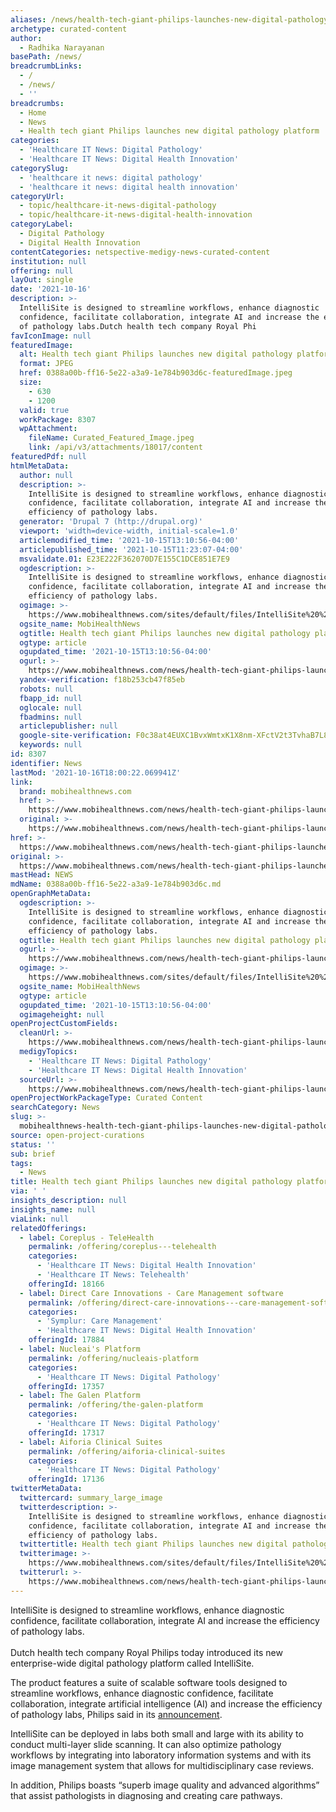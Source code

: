 ```yaml
---
aliases: /news/health-tech-giant-philips-launches-new-digital-pathology-platform
archetype: curated-content
author:
  - Radhika Narayanan
basePath: /news/
breadcrumbLinks:
  - /
  - /news/
  - ''
breadcrumbs:
  - Home
  - News
  - Health tech giant Philips launches new digital pathology platform
categories:
  - 'Healthcare IT News: Digital Pathology'
  - 'Healthcare IT News: Digital Health Innovation'
categorySlug:
  - 'healthcare it news: digital pathology'
  - 'healthcare it news: digital health innovation'
categoryUrl:
  - topic/healthcare-it-news-digital-pathology
  - topic/healthcare-it-news-digital-health-innovation
categoryLabel:
  - Digital Pathology
  - Digital Health Innovation
contentCategories: netspective-medigy-news-curated-content
institution: null
offering: null
layOut: single
date: '2021-10-16'
description: >-
  IntelliSite is designed to streamline workflows, enhance diagnostic
  confidence, facilitate collaboration, integrate AI and increase the efficiency
  of pathology labs.Dutch health tech company Royal Phi
favIconImage: null
featuredImage:
  alt: Health tech giant Philips launches new digital pathology platform
  format: JPEG
  href: 0388a00b-ff16-5e22-a3a9-1e784b903d6c-featuredImage.jpeg
  size:
    - 630
    - 1200
  valid: true
  workPackage: 8307
  wpAttachment:
    fileName: Curated_Featured_Image.jpeg
    link: /api/v3/attachments/18017/content
featuredPdf: null
htmlMetaData:
  author: null
  description: >-
    IntelliSite is designed to streamline workflows, enhance diagnostic
    confidence, facilitate collaboration, integrate AI and increase the
    efficiency of pathology labs.
  generator: 'Drupal 7 (http://drupal.org)'
  viewport: 'width=device-width, initial-scale=1.0'
  articlemodified_time: '2021-10-15T13:10:56-04:00'
  articlepublished_time: '2021-10-15T11:23:07-04:00'
  msvalidate.01: E23E222F362070D7E155C1DCE851E7E9
  ogdescription: >-
    IntelliSite is designed to streamline workflows, enhance diagnostic
    confidence, facilitate collaboration, integrate AI and increase the
    efficiency of pathology labs.
  ogimage: >-
    https://www.mobihealthnews.com/sites/default/files/IntelliSite%20%28Royal%20Phillips%29.jpeg
  ogsite_name: MobiHealthNews
  ogtitle: Health tech giant Philips launches new digital pathology platform
  ogtype: article
  ogupdated_time: '2021-10-15T13:10:56-04:00'
  ogurl: >-
    https://www.mobihealthnews.com/news/health-tech-giant-philips-launches-new-digital-pathology-platform
  yandex-verification: f18b253cb47f85eb
  robots: null
  fbapp_id: null
  oglocale: null
  fbadmins: null
  articlepublisher: null
  google-site-verification: F0c38at4EUXC1BvxWmtxK1X8nm-XFctV2t3TvhaB7L8
  keywords: null
id: 8307
identifier: News
lastMod: '2021-10-16T18:00:22.069941Z'
link:
  brand: mobihealthnews.com
  href: >-
    https://www.mobihealthnews.com/news/health-tech-giant-philips-launches-new-digital-pathology-platform
  original: >-
    https://www.mobihealthnews.com/news/health-tech-giant-philips-launches-new-digital-pathology-platform
href: >-
  https://www.mobihealthnews.com/news/health-tech-giant-philips-launches-new-digital-pathology-platform
original: >-
  https://www.mobihealthnews.com/news/health-tech-giant-philips-launches-new-digital-pathology-platform
mastHead: NEWS
mdName: 0388a00b-ff16-5e22-a3a9-1e784b903d6c.md
openGraphMetaData:
  ogdescription: >-
    IntelliSite is designed to streamline workflows, enhance diagnostic
    confidence, facilitate collaboration, integrate AI and increase the
    efficiency of pathology labs.
  ogtitle: Health tech giant Philips launches new digital pathology platform
  ogurl: >-
    https://www.mobihealthnews.com/news/health-tech-giant-philips-launches-new-digital-pathology-platform
  ogimage: >-
    https://www.mobihealthnews.com/sites/default/files/IntelliSite%20%28Royal%20Phillips%29.jpeg
  ogsite_name: MobiHealthNews
  ogtype: article
  ogupdated_time: '2021-10-15T13:10:56-04:00'
  ogimageheight: null
openProjectCustomFields:
  cleanUrl: >-
    https://www.mobihealthnews.com/news/health-tech-giant-philips-launches-new-digital-pathology-platform
  medigyTopics:
    - 'Healthcare IT News: Digital Pathology'
    - 'Healthcare IT News: Digital Health Innovation'
  sourceUrl: >-
    https://www.mobihealthnews.com/news/health-tech-giant-philips-launches-new-digital-pathology-platform
openProjectWorkPackageType: Curated Content
searchCategory: News
slug: >-
  mobihealthnews-health-tech-giant-philips-launches-new-digital-pathology-platform
source: open-project-curations
status: ''
sub: brief
tags:
  - News
title: Health tech giant Philips launches new digital pathology platform
via: ' '
insights_description: null
insights_name: null
viaLink: null
relatedOfferings:
  - label: Coreplus - TeleHealth
    permalink: /offering/coreplus---telehealth
    categories:
      - 'Healthcare IT News: Digital Health Innovation'
      - 'Healthcare IT News: Telehealth'
    offeringId: 18166
  - label: Direct Care Innovations - Care Management software
    permalink: /offering/direct-care-innovations---care-management-software
    categories:
      - 'Symplur: Care Management'
      - 'Healthcare IT News: Digital Health Innovation'
    offeringId: 17884
  - label: Nucleai's Platform
    permalink: /offering/nucleais-platform
    categories:
      - 'Healthcare IT News: Digital Pathology'
    offeringId: 17357
  - label: The Galen Platform
    permalink: /offering/the-galen-platform
    categories:
      - 'Healthcare IT News: Digital Pathology'
    offeringId: 17317
  - label: Aiforia Clinical Suites
    permalink: /offering/aiforia-clinical-suites
    categories:
      - 'Healthcare IT News: Digital Pathology'
    offeringId: 17136
twitterMetaData:
  twittercard: summary_large_image
  twitterdescription: >-
    IntelliSite is designed to streamline workflows, enhance diagnostic
    confidence, facilitate collaboration, integrate AI and increase the
    efficiency of pathology labs.
  twittertitle: Health tech giant Philips launches new digital pathology platform
  twitterimage: >-
    https://www.mobihealthnews.com/sites/default/files/IntelliSite%20%28Royal%20Phillips%29.jpeg
  twitterurl: >-
    https://www.mobihealthnews.com/news/health-tech-giant-philips-launches-new-digital-pathology-platform
---
```

<p>IntelliSite is designed to streamline workflows, enhance diagnostic confidence, facilitate collaboration, integrate AI and increase the efficiency of pathology labs.<br><br>Dutch health tech company Royal Philips today introduced its new enterprise-wide digital pathology platform called IntelliSite.</p><p>The product features a suite of scalable software tools designed to streamline workflows, enhance diagnostic confidence, facilitate collaboration, integrate artificial intelligence (AI) and increase the efficiency of pathology labs, Philips said in its <a href="https://www.globenewswire.com/news-release/2021/10/15/2314791/0/en/Philips-introduces-next-generation-Digital-Pathology-Suite-IntelliSite-to-enhance-diagnostic-confidence-and-streamline-pathology-lab-workflows.html">announcement</a>.</p><p>IntelliSite can be deployed in labs both small and large with its ability to conduct multi-layer slide scanning. It can also optimize pathology workflows by integrating into laboratory information systems and with its image management system that allows for multidisciplinary case reviews.</p><p>In addition, Philips boasts “superb image quality and advanced algorithms” that assist pathologists in diagnosing and creating care pathways.</p>